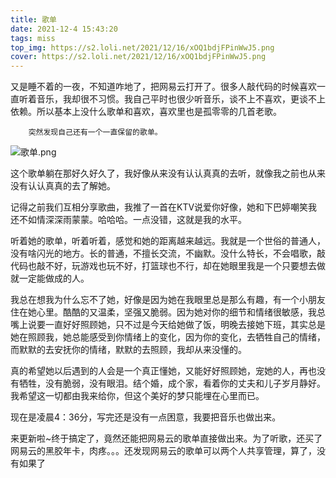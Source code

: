 ```yaml
---
title: 歌单
date: 2021-12-4 15:43:20
tags: miss
top_img: https://s2.loli.net/2021/12/16/xOQ1bdjFPinWwJ5.png
cover: https://s2.loli.net/2021/12/16/xOQ1bdjFPinWwJ5.png
---
```


​		又是睡不着的一夜，不知道咋地了，把网易云打开了。很多人敲代码的时候喜欢一直听着音乐，我却很不习惯。我自己平时也很少听音乐，谈不上不喜欢，更谈不上依赖。所以基本上没什么歌单和喜欢，喜欢里也是孤零零的几首老歌。

 		突然发现自己还有一个一直保留的歌单。

![歌单.png](https://s2.loli.net/2021/12/16/8AqC3GNJDVuXBKe.png)

这个歌单躺在那好久好久了，我好像从来没有认认真真的去听，就像我之前也从来没有认认真真的去了解她。

记得之前我们互相分享歌曲，我推了一首在KTV说爱你好像，她和下巴婷嘲笑我还不如情深深雨蒙蒙。哈哈哈。一点没错，这就是我的水平。

听着她的歌单，听着听着，感觉和她的距离越来越远。我就是一个世俗的普通人，没有啥闪光的地方。长的普通，不擅长交流，不幽默。没什么特长，不会唱歌，敲代码也敲不好，玩游戏也玩不好，打篮球也不行，却在她眼里我是一个只要想去做就一定能做成的人。

我总在想我为什么忘不了她，好像是因为她在我眼里总是那么有趣，有一个小朋友住在她心里。酷酷的又温柔，坚强又脆弱。因为她对你的细节和情绪很敏感，我总嘴上说要一直好好照顾她，只不过是今天给她做了饭，明晚去接她下班，其实总是她在照顾我，她总能感受到你情绪上的变化，因为你的变化，去牺牲自己的情绪，而默默的去安抚你的情绪，默默的去照顾，我却从来没懂的。

真的希望她以后遇到的人会是一个真正懂她，又能好好照顾她，宠她的人，再也没有牺牲，没有脆弱，没有眼泪。结个婚，成个家，看着你的丈夫和儿子岁月静好。我希望这一切都由我来给你，但这个美好的梦只能埋在心里而已。

现在是凌晨4：36分，写完还是没有一点困意，我要把音乐也做出来。



来更新啦~终于搞定了，竟然还能把网易云的歌单直接做出来。为了听歌，还买了网易云的黑胶年卡，肉疼。。。还发现网易云的歌单可以两个人共享管理，算了，没有如果了

